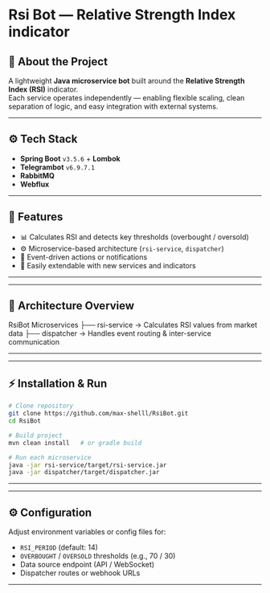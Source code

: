 # Rsi Bot — Relative Strength Index indicator

## 🧩 About the Project

A lightweight **Java microservice bot** built around the **Relative Strength Index (RSI)** indicator.  
Each service operates independently — enabling flexible scaling, clean separation of logic, and easy integration with external systems.

---

## ⚙️ Tech Stack

- **Spring Boot** `v3.5.6` + **Lombok**
- **Telegrambot** `v6.9.7.1`
- **RabbitMQ**
- **Webflux**

---

## 🚀 Features
- 📊 Calculates RSI and detects key thresholds (overbought / oversold)
- ⚙️ Microservice-based architecture (`rsi-service`, `dispatcher`)
- 🔔 Event-driven actions or notifications
- 🧩 Easily extendable with new services and indicators

---

---

## 🧱 Architecture Overview
RsiBot Microservices
├── rsi-service → Calculates RSI values from market data
├── dispatcher → Handles event routing & inter-service communication

---

---

## ⚡ Installation & Run
```bash
# Clone repository
git clone https://github.com/max-shelll/RsiBot.git
cd RsiBot

# Build project
mvn clean install   # or gradle build

# Run each microservice
java -jar rsi-service/target/rsi-service.jar
java -jar dispatcher/target/dispatcher.jar
```

---

---

## ⚙️ Configuration
Adjust environment variables or config files for:

* `RSI_PERIOD` (default: 14)
* `OVERBOUGHT` / `OVERSOLD` thresholds (e.g., 70 / 30)
* Data source endpoint (API / WebSocket)
* Dispatcher routes or webhook URLs

---
